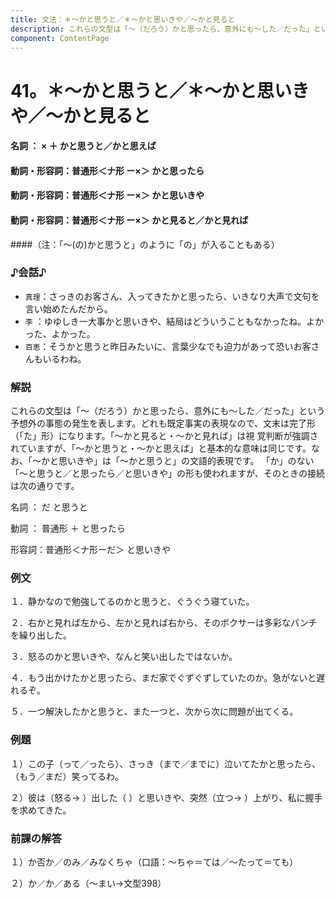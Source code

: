 ```yaml
---
title: 文法：＊～かと思うと／＊～かと思いきや／～かと見ると
description: これらの文型は「～（だろう）かと思ったら、意外にも～した／だった」という予想外の事態の発生を表します。どれも既定事実の表現なので、文末は完了形（「た」形）になります。「～かと見ると・～かと見れば」は視 覚判断が強調されていますが、「～かと思うと・～かと思えば」と基本的な意味は同じです。なお、「～かと思いきや」は「～かと思うと」の文語的表現です。
component: ContentPage
---
```



# 41。＊～かと思うと／＊～かと思いきや／～かと見ると
#### 名詞 ： × ＋ かと思うと／かと思えば
#### 動詞・形容詞：普通形＜ナ形 ー×＞ かと思ったら
#### 動詞・形容詞：普通形＜ナ形 ー×＞ かと思いきや
#### 動詞・形容詞：普通形＜ナ形 ー×＞ かと見ると／かと見れば
####（注：「～(の)かと思うと」のように「の」が入ることもある）
### ♪会話♪
- `真理`：さっきのお客さん、入ってきたかと思ったら、いきなり大声で文句を言い始めたんだから。
- `李` ：ゆゆしき一大事かと思いきや、結局はどういうこともなかったね。よかった、よかった。
- `百恵`：そうかと思うと昨日みたいに、言葉少なでも迫力があって恐いお客さんもいるわね。
### 解説
これらの文型は「～（だろう）かと思ったら、意外にも～した／だった」という予想外の事態の発生を表します。どれも既定事実の表現なので、文末は完了形（「た」形）になります。「～かと見ると・～かと見れば」は視 覚判断が強調されていますが、「～かと思うと・～かと思えば」と基本的な意味は同じです。なお、「～かと思いきや」は「～かと思うと」の文語的表現です。
「か」のない「～と思うと／と思ったら／と思いきや」の形も使われますが、そのときの接続は次の通りです。

名詞 ： だ と思うと

動詞 ： 普通形 ＋ と思ったら

形容詞：普通形＜ナ形ーだ＞ と思いきや

### 例文
１．静かなので勉強してるのかと思うと、ぐうぐう寝ていた。

２．右かと見れば左から、左かと見れば右から、そのボクサーは多彩なパンチを繰り出した。

３．怒るのかと思いきや、なんと笑い出したではないか。

４．もう出かけたかと思ったら、まだ家でぐずぐずしていたのか。急がないと遅れるぞ。

５．一つ解決したかと思うと、また一つと、次から次に問題が出てくる。
### 例題
１）この子（って／ったら）、さっき（まで／までに）泣いてたかと思ったら、（もう／まだ）笑ってるわ。

２）彼は（怒る→ ）出した（ ）と思いきや、突然（立つ→ ）上がり、私に握手を求めてきた。
### 前課の解答
１）か否か／のみ／みなくちゃ（口語：～ちゃ＝ては／～たって＝ても）

２）か／か／ある（～まい→文型398）
